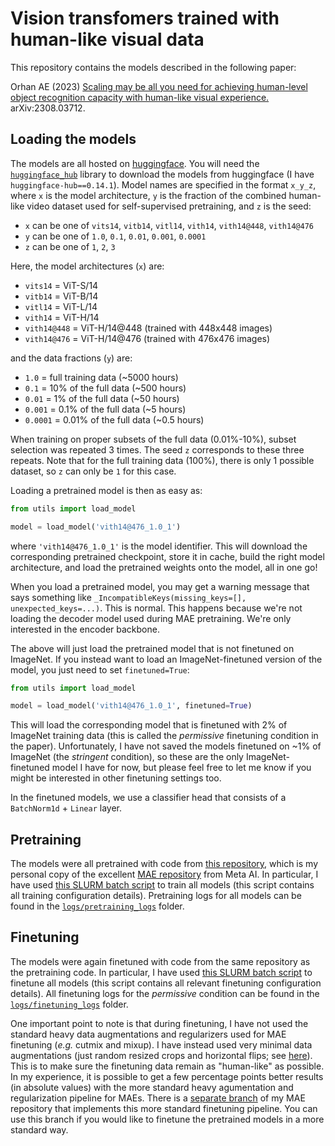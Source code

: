 # Vision transfomers trained with human-like visual data

This repository contains the models described in the following paper:

Orhan AE (2023) [Scaling may be all you need for achieving human-level object recognition capacity with human-like visual experience.](https://arxiv.org/abs/2308.03712) arXiv:2308.03712.

## Loading the models
The models are all hosted on [huggingface](https://huggingface.co/eminorhan/humanlike-vits). You will need the [`huggingface_hub`](https://huggingface.co/docs/huggingface_hub/quick-start) library to download the models from huggingface (I have `huggingface-hub==0.14.1`). Model names are specified in the format `x_y_z`, where `x` is the model architecture, `y` is the fraction of the combined human-like video dataset used for self-supervised pretraining, and `z` is the seed:

* `x` can be one of `vits14`, `vitb14`, `vitl14`, `vith14`, `vith14@448`, `vith14@476`
* `y` can be one of `1.0`, `0.1`, `0.01`, `0.001`, `0.0001`
* `z` can be one of `1`, `2`, `3` 

Here, the model architectures (`x`) are:
* `vits14` = ViT-S/14 
* `vitb14` = ViT-B/14
* `vitl14` = ViT-L/14
* `vith14` = ViT-H/14
* `vith14@448` = ViT-H/14@448 (trained with 448x448 images)
* `vith14@476` = ViT-H/14@476 (trained with 476x476 images)

and the data fractions (`y`) are:
* `1.0` = full training data (~5000 hours) 
* `0.1` = 10% of the full data (~500 hours)
* `0.01` = 1% of the full data (~50 hours)
* `0.001` = 0.1% of the full data (~5 hours)
* `0.0001` = 0.01% of the full data (~0.5 hours)

When training on proper subsets of the full data (0.01%-10%), subset selection was repeated 3 times. The seed `z` corresponds to these three repeats. Note that for the full training data (100%), there is only 1 possible dataset, so `z` can only be `1` for this case. 

Loading a pretrained model is then as easy as:
```python
from utils import load_model

model = load_model('vith14@476_1.0_1')
```
where `'vith14@476_1.0_1'` is the model identifier. This will download the corresponding pretrained checkpoint, store it in cache, build the right model architecture, and load the pretrained weights onto the model, all in one go! 

When you load a pretrained model, you may get a warning message that says something like `_IncompatibleKeys(missing_keys=[], unexpected_keys=...)`. This is normal. This happens because we're not loading the decoder model used during MAE pretraining. We're only interested in the encoder backbone.

The above will just load the pretrained model that is not finetuned on ImageNet. If you instead want to load an ImageNet-finetuned version of the model, you just need to set `finetuned=True`:
```python
from utils import load_model

model = load_model('vith14@476_1.0_1', finetuned=True)
```
This will load the corresponding model that is finetuned with 2% of ImageNet training data (this is called the *permissive* finetuning condition in the paper). Unfortunately, I have not saved the models finetuned on ~1% of ImageNet (the *stringent* condition), so these are the only ImageNet-finetuned model I have for now, but please feel free to let me know if you might be interested in other finetuning settings too.

In the finetuned models, we use a classifier head that consists of a `BatchNorm1d` + `Linear` layer.

## Pretraining
The models were all pretrained with code from [this repository](https://github.com/eminorhan/mae), which is my personal copy of the excellent [MAE repository](https://github.com/facebookresearch/mae) from Meta AI. In particular, I have used [this SLURM batch script](https://github.com/eminorhan/mae/blob/master/train_mae_sayavakepicutego4d.sh) to train all models (this script contains all training configuration details). Pretraining logs for all models can be found in the [`logs/pretraining_logs`](https://github.com/eminorhan/humanlike-vits/tree/master/logs/pretraining_logs) folder.

## Finetuning
The models were again finetuned with code from the same repository as the pretraining code. In particular, I have used [this SLURM batch script](https://github.com/eminorhan/mae/blob/master/eval_scripts/eval_finetune_imagenet.sh) to finetune all models (this script contains all relevant finetuning configuration details). All finetuning logs for the *permissive* condition can be found in the [`logs/finetuning_logs`](https://github.com/eminorhan/humanlike-vits/tree/master/logs/finetuning_logs) folder.

One important point to note is that during finetuning, I have not used the standard heavy data augmentations and regularizers used for MAE finetuning (*e.g.* cutmix and mixup). I have instead used very minimal data augmentations (just random resized crops and horizontal flips; see [here](https://github.com/eminorhan/mae/blob/63048899a4ac223d2db3bce0db7f5299193cebfd/eval_finetune.py#L72)). This is to make sure the finetuning data remain as "human-like" as possible. In my experience, it is possible to get a few percentage points better results (in absolute values)  with the more standard heavy agumentation and regularization pipeline for MAEs. There is a [separate branch](https://github.com/eminorhan/mae/tree/regularized) of my MAE repository that implements this more standard finetuning pipeline. You can use this branch if you would like to finetune the pretrained models in a more standard way.  